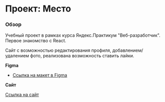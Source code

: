 # Проект: Место

### Обзор

Учебный проект в рамках курса Яндекс.Практикум "Веб-разработчик". Первое знакомство с React.

Сайт с возможностью редактирования профиля, добавлением/удалением фото, реализована возможность ставить лайки. 

**Figma**

* [Ссылка на макет в Figma](https://www.figma.com/file/2cn9N9jSkmxD84oJik7xL7/JavaScript.-Sprint-4?node-id=0%3A1)

**Сайт**

[Ссылка на сайт](https://smol4anov.github.io/mesto/)